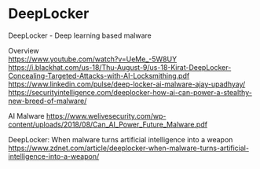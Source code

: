 # DeepLocker
DeepLocker - Deep learning based malware

Overview                                                                                                                     
https://www.youtube.com/watch?v=UeMe_-5W8UY                                                                                     
https://i.blackhat.com/us-18/Thu-August-9/us-18-Kirat-DeepLocker-Concealing-Targeted-Attacks-with-AI-Locksmithing.pdf                  
https://www.linkedin.com/pulse/deep-locker-ai-malware-ajay-upadhyay/                                                             
https://securityintelligence.com/deeplocker-how-ai-can-power-a-stealthy-new-breed-of-malware/       

AI Malware
https://www.welivesecurity.com/wp-content/uploads/2018/08/Can_AI_Power_Future_Malware.pdf


DeepLocker: When malware turns artificial intelligence into a weapon                                                           
https://www.zdnet.com/article/deeplocker-when-malware-turns-artificial-intelligence-into-a-weapon/
